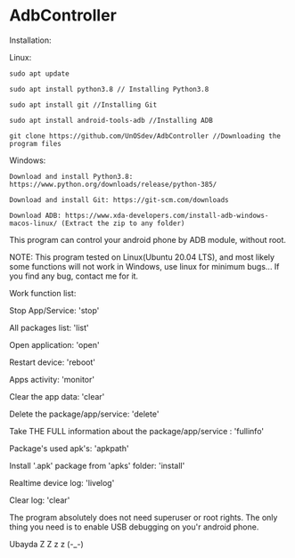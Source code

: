 # AdbController
Installation:

  Linux:
  
    sudo apt update
    
    sudo apt install python3.8 // Installing Python3.8
    
    sudo apt install git //Installing Git
    
    sudo apt install android-tools-adb //Installing ADB
    
    git clone https://github.com/UnOSdev/AdbController //Downloading the program files

  Windows:
  
    Download and install Python3.8: https://www.python.org/downloads/release/python-385/
    
    Download and install Git: https://git-scm.com/downloads
    
    Download ADB: https://www.xda-developers.com/install-adb-windows-macos-linux/ (Extract the zip to any folder)



This program can control your android phone by ADB module, without root.

NOTE: This program tested on Linux(Ubuntu 20.04 LTS), and most likely some functions will not work in Windows, use linux for minimum bugs...
If you find any bug, contact me for it.

Work function list:

  Stop App/Service: 'stop'
  
  All packages list: 'list'
  
  Open application: 'open'
  
  Restart device: 'reboot' 
  
  Apps activity: 'monitor'
  
  Clear the app data: 'clear'
  
  Delete the package/app/service: 'delete'
  
  Take THE FULL information about the package/app/service : 'fullinfo'
  
  Package's used apk's: 'apkpath' 
  
  Install '.apk' package from 'apks' folder: 'install'
  
  Realtime device log: 'livelog'
  
  Clear log: 'clear'

The program absolutely does not need superuser or root rights.
The only thing you need is to enable USB debugging on you'r android phone.

Ubayda
        Z
       Z
      z
     z
(-_-)


